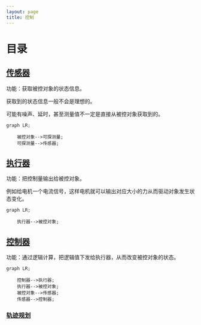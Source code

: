 ```yaml
---
layout: page
title: 控制
---
```


# 目录
<!-- {: .no_toc}
- TOC
{:toc} -->

## [传感器](pages/controller/page/sensor)

功能：获取被控对象的状态信息。

获取到的状态信息一般不会是理想的。

可能有噪声、延时，甚至测量值不一定是直接从被控对象获取到的。

```mermaid
graph LR;

    被控对象-->可探测量;
    可探测量-->传感器;

```

## [执行器](pages/controller/page/actuator)

功能：把控制量输出给被控对象。

例如给电机一个电流信号，这样电机就可以输出对应大小的力从而驱动对象发生状态变化。

```mermaid
graph LR;

    执行器-->被控对象;

```

## [控制器](pages/controller/page/controller)

功能：通过逻辑计算，把逻辑值下发给执行器，从而改变被控对象的状态。

```mermaid
graph LR;

    控制器-->执行器;
    执行器-->被控对象;
    被控对象-->传感器;
    传感器-->控制器;

```

### [轨迹规划](pages/controller/page/spg)

